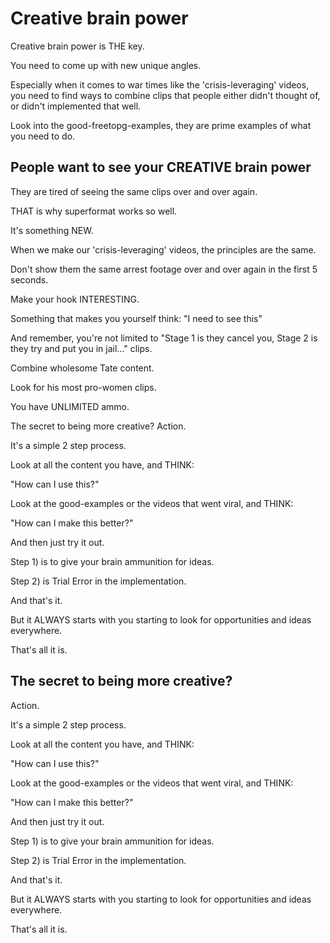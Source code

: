 # Creative brain power
Creative brain power is THE key.

You need to come up with new unique angles.

Especially when it comes to war times like the 'crisis-leveraging' videos, you need to find ways to combine clips that people either didn't thought of, or didn't implemented that well.

Look into the good-freetopg-examples, they are prime examples of what you need to do.

## People want to see your CREATIVE brain power
They are tired of seeing the same clips over and over again.

THAT is why superformat works so well.

It's something NEW.

When we make our 'crisis-leveraging' videos, the principles are the same.

Don't show them the same arrest footage over and over again in the first 5 seconds.

Make your hook INTERESTING.

Something that makes you yourself think: "I need to see this"

And remember, you're not limited to "Stage 1 is they cancel you, Stage 2 is they try and put you in jail..." clips.

Combine wholesome Tate content.

Look for his most pro-women clips.

You have UNLIMITED ammo.

The secret to being more creative?
Action.

It's a simple 2 step process.

Look at all the content you have, and THINK:

"How can I use this?"

Look at the good-examples or the videos that went viral, and THINK:

"How can I make this better?"

And then just try it out.

Step 1) is to give your brain ammunition for ideas.

Step 2) is Trial Error in the implementation.

And that's it.

But it ALWAYS starts with you starting to look for opportunities and ideas everywhere.

That's all it is.

## The secret to being more creative?
Action.

It's a simple 2 step process.

Look at all the content you have, and THINK:

"How can I use this?"

Look at the good-examples or the videos that went viral, and THINK:

"How can I make this better?"

And then just try it out.

Step 1) is to give your brain ammunition for ideas.

Step 2) is Trial Error in the implementation.

And that's it.

But it ALWAYS starts with you starting to look for opportunities and ideas everywhere.

That's all it is.